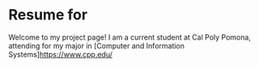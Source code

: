 # Resume for 
Welcome to my project page! I am a current student at Cal Poly Pomona, attending for my major in [Computer and Information Systems]https://www.cpp.edu/
